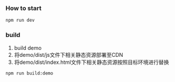 ### How to start
```
npm run dev
```
### build
1. build demo
2. 将demo/dist/js文件下相关静态资源部署至CDN
3. 将demo/dist/index.html文件下相关静态资源按照目标环境进行替换
```
npm run build:demo
```
